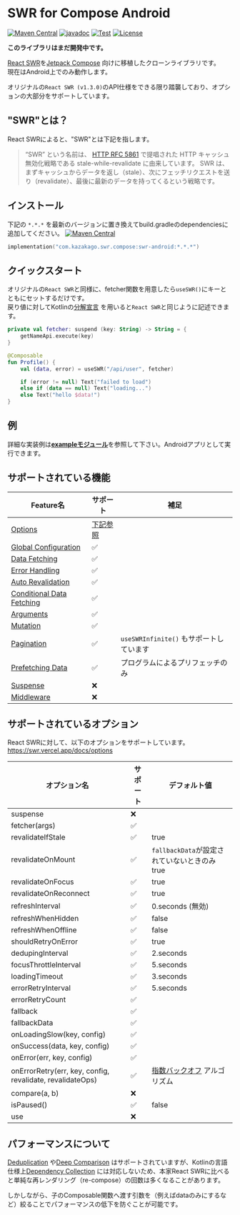 # SWR for Compose Android

[![Maven Central](https://img.shields.io/maven-central/v/com.kazakago.swr.compose/swr-android.svg)](https://search.maven.org/artifact/com.kazakago.swr.compose/swr-android)
[![javadoc](https://javadoc.io/badge2/com.kazakago.swr.compose/swr-android/javadoc.svg)](https://javadoc.io/doc/com.kazakago.swr.compose/swr-android)
[![Test](https://github.com/kazakago/swr-compose/workflows/Test/badge.svg)](https://github.com/kazakago/swr-compose/actions?query=workflow%3ATest)
[![License](https://img.shields.io/github/license/kazakago/swr-compose.svg)](LICENSE)

**このライブラリはまだ開発中です。**

[React SWR](https://swr.vercel.app)を[Jetpack Compose](https://developer.android.com/jetpack/compose) 向けに移植したクローンライブラリです。  
現在はAndroid上でのみ動作します。  

オリジナルの`React SWR (v1.3.0)`のAPI仕様をできる限り踏襲しており、オプションの大部分をサポートしています。  

## "SWR"とは？

React SWRによると、"SWR"とは下記を指します。  

> “SWR” という名前は、 [HTTP RFC 5861](https://www.rfc-editor.org/rfc/rfc5861) で提唱された HTTP キャッシュ無効化戦略である stale-while-revalidate に由来しています。 SWR は、まずキャッシュからデータを返し（stale）、次にフェッチリクエストを送り（revalidate）、最後に最新のデータを持ってくるという戦略です。

## インストール

下記の `*.*.*` を最新のバージョンに置き換えてbuild.gradleのdependenciesに追加してください。 [![Maven Central](https://img.shields.io/maven-central/v/com.kazakago.swr.compose/swr-android.svg)](https://search.maven.org/artifact/com.kazakago.swr.compose/swr-android)  

```kotlin
implementation("com.kazakago.swr.compose:swr-android:*.*.*")
```

## クイックスタート

オリジナルの`React SWR`と同様に、fetcher関数を用意したら`useSWR()`にキーとともにセットするだけです。  
戻り値に対してKotlinの[分解宣言](https://kotlinlang.org/docs/destructuring-declarations.html) を用いると`React SWR`と同じように記述できます。  

```kotlin
private val fetcher: suspend (key: String) -> String = {
    getNameApi.execute(key)
}

@Composable
fun Profile() {
    val (data, error) = useSWR("/api/user", fetcher)

    if (error != null) Text("failed to load")
    else if (data == null) Text("loading...")
    else Text("hello $data!")
}
```

## 例

詳細な実装例は[**exampleモジュール**](example)を参照して下さい。Androidアプリとして実行できます。

## サポートされている機能

| Feature名                                                                      | サポート                    | 補足                            |
|-------------------------------------------------------------------------------|-------------------------|-------------------------------|
| [Options](https://swr.vercel.app/docs/options)                                | [下記参照](#サポートされているオプション) |                               |
| [Global Configuration](https://swr.vercel.app/docs/global-configuration)      | ✅                       |                               |
| [Data Fetching](https://swr.vercel.app/docs/data-fetching)                    | ✅                       |                               |
| [Error Handling](https://swr.vercel.app/docs/error-handling)                  | ✅                       |                               |
| [Auto Revalidation](https://swr.vercel.app/docs/revalidation)                 | ✅                       |                               |
| [Conditional Data Fetching](https://swr.vercel.app/docs/conditional-fetching) | ✅                       |                               |
| [Arguments](https://swr.vercel.app/docs/arguments)                            | ✅                       |                               |
| [Mutation](https://swr.vercel.app/docs/mutation)                              | ✅                       |                               |
| [Pagination](https://swr.vercel.app/docs/pagination)                          | ✅                       | `useSWRInfinite()` もサポートしています |
| [Prefetching Data](https://swr.vercel.app/docs/prefetching)                   | ✅                       | プログラムによるプリフェッチのみ              |
| [Suspense](https://swr.vercel.app/docs/suspense)                              | ❌                       |                               |
| [Middleware](https://swr.vercel.app/docs/middleware)                          | ❌                       |                               |

## サポートされているオプション

React SWRに対して、以下のオプションをサポートしています。  
https://swr.vercel.app/docs/options

| オプション名                                                    | サポート | デフォルト値                                                              |
|-----------------------------------------------------------|------|---------------------------------------------------------------------|
| suspense                                                  | ❌    |                                                                     |
| fetcher(args)                                             | ✅    |                                                                     |
| revalidateIfStale                                         | ✅    | true                                                                |
| revalidateOnMount                                         | ✅    | `fallbackData`が設定されていないときのみtrue                                     |
| revalidateOnFocus                                         | ✅    | true                                                                |
| revalidateOnReconnect                                     | ✅    | true                                                                |
| refreshInterval                                           | ✅    | 0.seconds (無効)                                                      |
| refreshWhenHidden                                         | ✅    | false                                                               |
| refreshWhenOffline                                        | ✅    | false                                                               |
| shouldRetryOnError                                        | ✅    | true                                                                |
| dedupingInterval                                          | ✅    | 2.seconds                                                           |
| focusThrottleInterval                                     | ✅    | 5.seconds                                                           |
| loadingTimeout                                            | ✅    | 3.seconds                                                           |
| errorRetryInterval                                        | ✅    | 5.seconds                                                           |
| errorRetryCount                                           | ✅    |                                                                     |
| fallback                                                  | ✅    |                                                                     |
| fallbackData                                              | ✅    |                                                                     |
| onLoadingSlow(key, config)                                | ✅    |                                                                     |
| onSuccess(data, key, config)                              | ✅    |                                                                     |
| onError(err, key, config)                                 | ✅    |                                                                     |
| onErrorRetry(err, key, config, revalidate, revalidateOps) | ✅    | [指数バックオフ](https://en.wikipedia.org/wiki/Exponential_backoff) アルゴリズム |
| compare(a, b)                                             | ❌    |                                                                     |
| isPaused()                                                | ✅    | false                                                               |
| use                                                       | ❌    |                                                                     |

## パフォーマンスについて

[Deduplication](https://swr.vercel.app/docs/advanced/performance#deduplication) や[Deep Comparison](https://swr.vercel.app/docs/advanced/performance#deep-comparison) はサポートされていますが、Kotlinの言語仕様上[Dependency Collection](https://swr.vercel.app/docs/advanced/performance#dependency-collection) には対応しないため、本家React SWRに比べると単純な再レンダリング（re-compose）の回数は多くなることがあります。  

しかしながら、子のComposable関数へ渡す引数を（例えばdataのみにするなど）絞ることでパフォーマンスの低下を防ぐことが可能です。  
